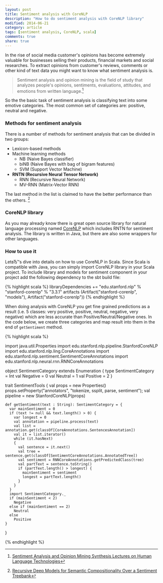 ```yaml
---
layout: post
title: Sentiment analysis with CoreNLP
description: "How to do sentiment analysis with CoreNLP library"
modified: 2014-06-21
category: article
tags: [sentiment analysis, CoreNLP, scala]
comments: true
share: true
---
```


In the rise of social media customer's opinions has become extremely valuable for businesses selling their products, financial markets and social researches. To extract opinions from customer's reviews, comments or other kind of text data you might want to know what sentiment analysis is. 

> Sentiment analysis and opinion mining is the field of study that analyzes people's opinions, sentiments, evaluations, attitudes, and emotions from written language.[^1]

[^1]: [Sentiment Analysis and Opinion Mining Synthesis Lectures on Human Language Technologies](http://www.morganclaypool.com/doi/abs/10.2200/S00416ED1V01Y201204HLT016)

So the the basic task of sentiment analysis is classifying text into some emotive categories. The most common set of categories are: positive, neutral and negative.

### Methods for sentiment analysis
There is a number of methods for sentiment analysis that can be divided in two groups:

 * Lexicon-based methods
 * Machine learning methods
	* NB (Naive Bayes classifier)
	* biNB (Naive Bayes with bag of bigram features)
	* SVM (Support Vector Machine)
  * **RNTN (Recursive Neural Tensor Network)**
	* RNN (Recursive Neural Network)
	* MV-RNN (Matrix-Vector RNN)

The last method in the list is claimed to have the better performance than the others. [^2]

[^2]: [Recursive Deep Models for Semantic Compositionality Over a Sentiment Treebank](http://nlp.stanford.edu/~socherr/EMNLP2013_RNTN.pdf)


### CoreNLP library
As you may already know there is great open source library for natural language processing named [CoreNLP](http://nlp.stanford.edu/software/corenlp.shtml) which includes RNTN for sentiment analysis. The library is written in Java, but there are also some wrappers for other languages.

### How to use it

LetвЂ™s dive into details on how to use CoreNLP in Scala. Since Scala is compatible with Java, you can simply import CoreNLP library in your Scala project. To include library and models for sentiment component in your project add the following dependency to the sbt build file:

{% highlight scala %}
libraryDependencies += "edu.stanford.nlp" % "stanford-corenlp" % "3.3.1" artifacts (Artifact("stanford-corenlp", "models"), Artifact("stanford-corenlp"))
{% endhighlight %}

When doing analysis with CoreNLP you get fine grained predictions as a result (i.e. 5 classes: very positive, positive, neutral, negative, very negative) which are less accurate than Positive/Neutral/Negative ones. In the code below, we create three categories and map result into them in the end of `getSentiment` method.

{% highlight scala %}

import java.util.Properties
import edu.stanford.nlp.pipeline.StanfordCoreNLP
import edu.stanford.nlp.ling.CoreAnnotations
import edu.stanford.nlp.sentiment.SentimentCoreAnnotations
import edu.stanford.nlp.neural.rnn.RNNCoreAnnotations

object SentimentCategory extends Enumeration {
  type SentimentCategory = Int
  val Negative = 0
  val Neutral = 1
  val Positive = 2
}

trait SentimentTools {
    val props = new Properties()
    props.setProperty("annotators", "tokenize, ssplit, parse, sentiment");
    val pipeline = new StanfordCoreNLP(props)

    def getSentiment(text : String): SentimentCategory = {
      var mainSentiment = 0
      if (text != null && text.length() > 0) {
        var longest = 0
        val annotation = pipeline.process(text)
        val list = annotation.get(classOf[CoreAnnotations.SentencesAnnotation])
        val it = list.iterator()
        while (it.hasNext)
        {
          val sentence = it.next()
          val tree = sentence.get(classOf[SentimentCoreAnnotations.AnnotatedTree])
          val sentiment = RNNCoreAnnotations.getPredictedClass(tree)
          val partText = sentence.toString()
          if (partText.length() > longest) {
            mainSentiment = sentiment
            longest = partText.length()
          }
        }
      }
      import SentimentCategory._
      if (mainSentiment < 2)
        Negative
      else if (mainSentiment == 2)
        Neutral
      else
        Positive
    }
}

{% endhighlight %}

